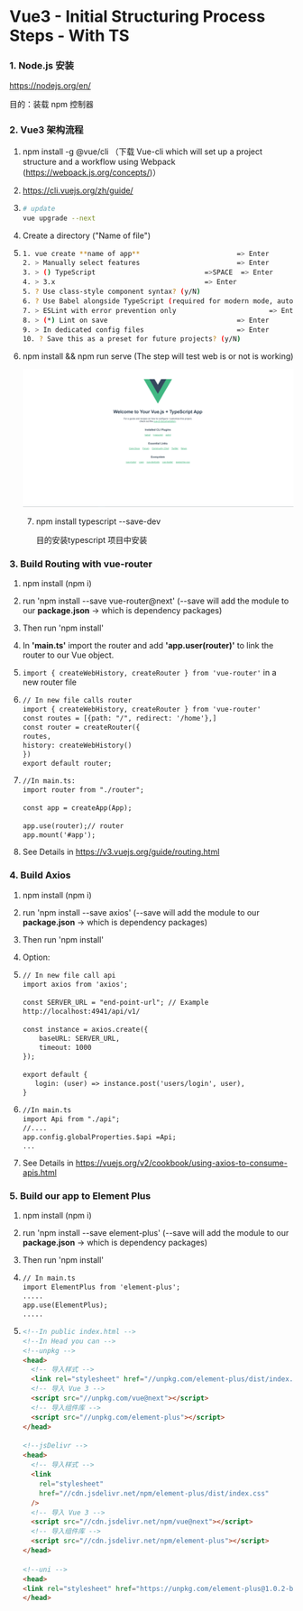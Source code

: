 # Vue3 - Initial Structuring Process Steps - With TS

### 1. Node.js 安装 

https://nodejs.org/en/ 

目的：装载 npm 控制器





### 2. Vue3 架构流程

1. npm install -g @vue/cli （下载 Vue-cli which will set up a project structure and a workflow using Webpack (https://webpack.js.org/concepts/)）

2. https://cli.vuejs.org/zh/guide/

3. ``` bash
   # update
   vue upgrade --next
   ```

4. Create a directory ("Name of file")

5. ```bash
   1. vue create **name of app**						=> Enter
   2. > Manually select features 						=> Enter
   3. > () TypeScript  							=>SPACE	 => Enter
   4. > 3.x 							        => Enter
   5. ? Use class-style component syntax? (y/N)                            => N
   6. ? Use Babel alongside TypeScript (required for modern mode, auto-detected polyfills, transpiling JSX)? (Y/n) => Y 
   7. > ESLint with error prevention only				        => Enter
   8. > (*) Lint on save 						        => Enter
   9. > In dedicated config files						=> Enter
   10. ? Save this as a preset for future projects? (y/N)                  =>N
   ```

6. npm install && npm run serve (The step will test web is or not is working)

   ![1](MD_image/1.png)

   7. npm install typescript --save-dev 

      目的安装typescript  项目中安装



### 3. Build Routing with vue-router

1. npm install (npm i)

2. run 'npm install --save vue-router@next'  (--save will add the module to our **package.json** -> which is dependency packages)

3. Then run 'npm install'

4. In **'main.ts'** import the router and add **'app.user(router)'** to link the router to our Vue object.

5. ```import { createWebHistory, createRouter } from 'vue-router'``` in a new router file

6. ``` vue
   // In new file calls router
   import { createWebHistory, createRouter } from 'vue-router'
   const routes = [{path: "/", redirect: '/home'},]
   const router = createRouter({
   routes,
   history: createWebHistory()
   })
   export default router;
   ```

7. ``` vue
   //In main.ts:
   import router from "./router";
   
   const app = createApp(App);
   
   app.use(router);// router 
   app.mount('#app');
   ```

8. See Details in https://v3.vuejs.org/guide/routing.html





### 4. Build Axios

1. npm install (npm i)

2. run 'npm install --save axios'  (--save will add the module to our **package.json** -> which is dependency packages)

3. Then run 'npm install'

4. Option: 

5. ``` vue
   // In new file call api
   import axios from 'axios';
   
   const SERVER_URL = "end-point-url"; // Example http://localhost:4941/api/v1/
   
   const instance = axios.create({
       baseURL: SERVER_URL,
       timeout: 1000
   });
   
   export default {
      login: (user) => instance.post('users/login', user),
   }
   ```

6. ```vue
   //In main.ts
   import Api from "./api";
   //....
   app.config.globalProperties.$api =Api;
   ...
   ```

7. See Details in https://vuejs.org/v2/cookbook/using-axios-to-consume-apis.html



### 5. Build our app to Element Plus

1. npm install (npm i)

2. run 'npm install --save element-plus'  (--save will add the module to our **package.json** -> which is dependency packages)

3. Then run 'npm install' 

4. ``` vue
   // In main.ts
   import ElementPlus from 'element-plus';
   .....
   app.use(ElementPlus);
   .....
   
   ```

5. ```html
   <!--In public index.html -->
   <!--In Head you can -->
   <!--unpkg -->
   <head>
     <!-- 导入样式 -->
     <link rel="stylesheet" href="//unpkg.com/element-plus/dist/index.css" />
     <!-- 导入 Vue 3 -->
     <script src="//unpkg.com/vue@next"></script>
     <!-- 导入组件库 -->
     <script src="//unpkg.com/element-plus"></script>
   </head>
   
   <!--jsDelivr -->
   <head>
     <!-- 导入样式 -->
     <link
       rel="stylesheet"
       href="//cdn.jsdelivr.net/npm/element-plus/dist/index.css"
     />
     <!-- 导入 Vue 3 -->
     <script src="//cdn.jsdelivr.net/npm/vue@next"></script>
     <!-- 导入组件库 -->
     <script src="//cdn.jsdelivr.net/npm/element-plus"></script>
   </head>
   
   <!--uni -->
   <head>
   <link rel="stylesheet" href="https://unpkg.com/element-plus@1.0.2-beta.41/lib/theme-chalk/index.css" crossorigin="anonymous">
   </head>
   ```